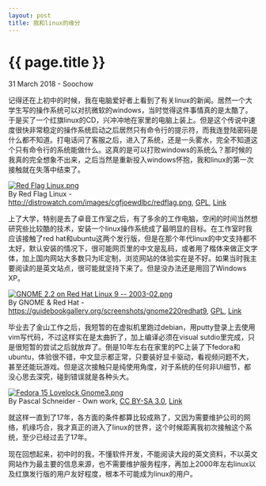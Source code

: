 ```yaml
---
layout: post
title: 我和linux的缘分
---
```


{{ page.title }}
================
<p class="meta">31 March 2018 - Soochow</p>

记得还在上初中的时候，我在电脑爱好者上看到了有关linux的新闻。居然一个大学生写的操作系统可以对抗微软的windows，当时觉得这件事情真的是太酷了。于是买了一个红旗linux的CD，兴冲冲地在家里的电脑上装上。但是这个传说中速度很快非常稳定的操作系统启动之后居然只有命令行的提示符，而我连登陆密码是什么都不知道。打电话问了客服之后，进入了系统，还是一头雾水，完全不知道这个只有命令行的系统能做什么。这真的是可以打败windows的系统么？那时候的我真的完全想象不出来，之后当然是重新投入windows怀抱，我和linux的第一次接触就在失落中结束了。

<p><a href="https://commons.wikimedia.org/wiki/File:Red_Flag_Linux.png#/media/File:Red_Flag_Linux.png"><img src="https://upload.wikimedia.org/wikipedia/commons/thumb/1/14/Red_Flag_Linux.png/1200px-Red_Flag_Linux.png" alt="Red Flag Linux.png"></a><br>By Red Flag Linux - <a rel="nofollow" class="external free" href="http://distrowatch.com/images/cgfjoewdlbc/redflag.png">http://distrowatch.com/images/cgfjoewdlbc/redflag.png</a>, <a href="http://www.gnu.org/licenses/gpl.html" title="GNU General Public License">GPL</a>, <a href="https://commons.wikimedia.org/w/index.php?curid=15709378">Link</a></p>

上了大学，特别是去了卓音工作室之后，有了多余的工作电脑，空闲的时间当然想研究些比较酷的技术，安装一个linux操作系统成了最明显的目标。在工作室时我应该接触了red hat和ubuntu这两个发行版，但是在那个年代linux的中文支持都不太好，默认安装的情况下，很可能网页里的中文是乱码，或者用了楷体来做正文字体，加上国内网站大多数只为IE定制，浏览网站的体验实在是不好。如果当时我主要阅读的是英文站点，很可能就坚持下来了。但是没办法还是用回了Windows XP。

<p><a href="https://commons.wikimedia.org/wiki/File:GNOME_2.2_on_Red_Hat_Linux_9_--_2003-02.png#/media/File:GNOME_2.2_on_Red_Hat_Linux_9_--_2003-02.png"><img src="https://upload.wikimedia.org/wikipedia/commons/7/71/GNOME_2.2_on_Red_Hat_Linux_9_--_2003-02.png" alt="GNOME 2.2 on Red Hat Linux 9 -- 2003-02.png"></a><br>By GNOME &amp; Red Hat - <a rel="nofollow" class="external free" href="https://guidebookgallery.org/screenshots/gnome220redhat9">https://guidebookgallery.org/screenshots/gnome220redhat9</a>, <a href="http://www.gnu.org/licenses/gpl.html" title="GNU General Public License">GPL</a>, <a href="https://commons.wikimedia.org/w/index.php?curid=59214532">Link</a></p>

毕业去了金山工作之后，我短暂的在虚拟机里跑过debian，用putty登录上去使用vim写代码，不过这样实在是太曲折了，加上编译必须在visual sutdio里完成，只是很短暂的尝试之后就放弃了。倒是10年左右在家里的PC上装了下fedora和ubuntu，体验很不错，中文显示都正常，只要装好显卡驱动，看视频问题不大，甚至还能玩游戏。但是这次接触只是纯使用角度，对于系统的任何非UI细节，都没心思去深究，碰到错误就是各种头大。

<p><a href="https://commons.wikimedia.org/wiki/File:Fedora_15_Lovelock_Gnome3.png#/media/File:Fedora_15_Lovelock_Gnome3.png"><img src="https://upload.wikimedia.org/wikipedia/commons/thumb/2/21/Fedora_15_Lovelock_Gnome3.png/1200px-Fedora_15_Lovelock_Gnome3.png" alt="Fedora 15 Lovelock Gnome3.png"></a><br>By Pascal Schneider - <span class="int-own-work" lang="en">Own work</span>, <a href="https://creativecommons.org/licenses/by-sa/3.0" title="Creative Commons Attribution-Share Alike 3.0">CC BY-SA 3.0</a>, <a href="https://commons.wikimedia.org/w/index.php?curid=15410400">Link</a></p>

就这样一直到了17年，各方面的条件都算比较成熟了，又因为需要维护公司的网络，机缘巧合，我才真正的进入了linux的世界，这个时候距离我初次接触这个系统，至少已经过去了17年。

现在回想起来，初中时的我，不懂软件开发，不能阅读大段的英文资料，不以英文网站作为最主要的信息来源，也不需要维护服务程序，再加上2000年左右linux以及红旗发行版的用户友好程度，根本不可能成为linux的用户。
